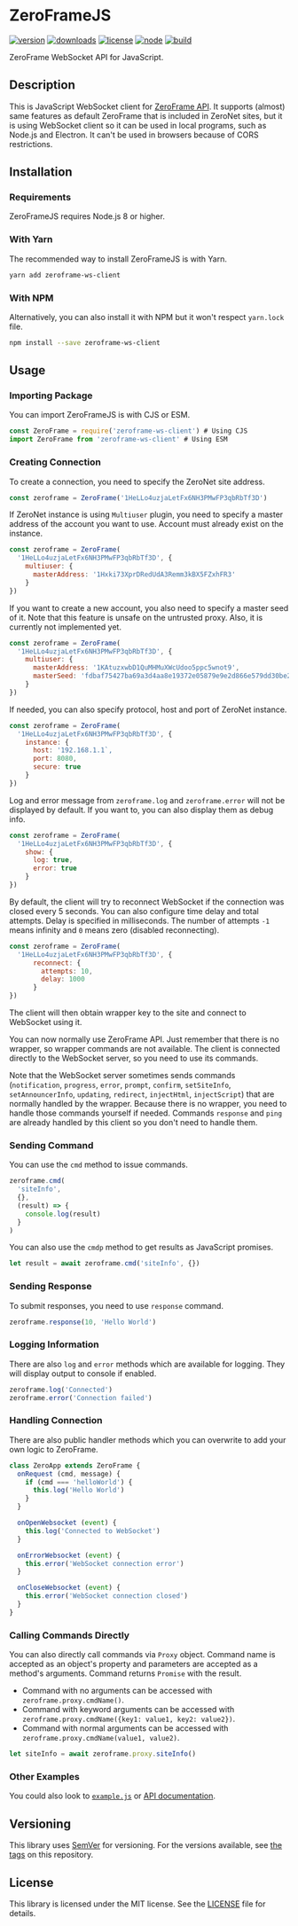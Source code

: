 ZeroFrameJS
===========

[![version][icon-version]][link-npm]
[![downloads][icon-downloads]][link-npm]
[![license][icon-license]][link-license]
[![node][icon-nodejs]][link-nodejs]
[![build][icon-travis]][link-travis]

ZeroFrame WebSocket API for JavaScript.

## Description

This is JavaScript WebSocket client for [ZeroFrame API][link-zeroframe]. It supports (almost) same features as default ZeroFrame that is included in ZeroNet sites, but it is using WebSocket client so it can be used in local programs, such as Node.js and Electron. It can't be used in browsers because of CORS restrictions.

## Installation

### Requirements

ZeroFrameJS requires Node.js 8 or higher.

### With Yarn

The recommended way to install ZeroFrameJS is with Yarn.

```bash
yarn add zeroframe-ws-client
```

### With NPM

Alternatively, you can also install it with NPM but it won't respect `yarn.lock` file.

```bash
npm install --save zeroframe-ws-client
```

## Usage

### Importing Package

You can import ZeroFrameJS is with CJS or ESM.

```js
const ZeroFrame = require('zeroframe-ws-client') # Using CJS
import ZeroFrame from 'zeroframe-ws-client' # Using ESM
```

### Creating Connection

To create a connection, you need to specify the ZeroNet site address.

```js
const zeroframe = ZeroFrame('1HeLLo4uzjaLetFx6NH3PMwFP3qbRbTf3D')
```

If ZeroNet instance is using `Multiuser` plugin, you need to specify a master address of the account you want to use. Account must already exist on the instance.

```js
const zeroframe = ZeroFrame(
  '1HeLLo4uzjaLetFx6NH3PMwFP3qbRbTf3D', {
    multiuser: {
      masterAddress: '1Hxki73XprDRedUdA3Remm3kBX5FZxhFR3'
    }
})
```

If you want to create a new account, you also need to specify a master seed of it. Note that this feature is unsafe on the untrusted proxy. Also, it is currently not implemented yet.

```js
const zeroframe = ZeroFrame(
  '1HeLLo4uzjaLetFx6NH3PMwFP3qbRbTf3D', {
    multiuser: {
      masterAddress: '1KAtuzxwbD1QuMHMuXWcUdoo5ppc5wnot9',
      masterSeed: 'fdbaf75427ba69a3d4aa8e19372e05879e9e2d866e579dd30be25e6fab7e3fb2'
    }
})
```

If needed, you can also specify protocol, host and port of ZeroNet instance.

```js
const zeroframe = ZeroFrame(
  '1HeLLo4uzjaLetFx6NH3PMwFP3qbRbTf3D', {
    instance: {
      host: '192.168.1.1`,
      port: 8080,
      secure: true
    }
})
```

Log and error message from `zeroframe.log` and `zeroframe.error` will not be displayed by default. If you want to, you can also display them as debug info.

```js
const zeroframe = ZeroFrame(
  '1HeLLo4uzjaLetFx6NH3PMwFP3qbRbTf3D', {
    show: {
      log: true,
      error: true
    }
})
```

By default, the client will try to reconnect WebSocket if the connection was closed every 5 seconds. You can also configure time delay and total attempts. Delay is specified in milliseconds. The number of attempts `-1` means infinity and `0` means zero (disabled reconnecting).

```js
const zeroframe = ZeroFrame(
  '1HeLLo4uzjaLetFx6NH3PMwFP3qbRbTf3D', {
      reconnect: {
        attempts: 10,
        delay: 1000
      }
})
```

The client will then obtain wrapper key to the site and connect to WebSocket using it.

You can now normally use ZeroFrame API. Just remember that there is no wrapper, so wrapper commands are not available. The client is connected directly to the WebSocket server, so you need to use its commands.

Note that the WebSocket server sometimes sends commands (`notification`, `progress`, `error`, `prompt`, `confirm`, `setSiteInfo`, `setAnnouncerInfo`, `updating`, `redirect`, `injectHtml`, `injectScript`) that are normally handled by the wrapper. Because there is no wrapper, you need to handle those commands yourself if needed. Commands `response` and `ping` are already handled by this client so you don't need to handle them.

### Sending Command

You can use the `cmd` method to issue commands.

```js
zeroframe.cmd(
  'siteInfo',
  {},
  (result) => {
    console.log(result)
  }
)
```

You can also use the `cmdp` method to get results as JavaScript promises.

```js
let result = await zeroframe.cmd('siteInfo', {})
```

### Sending Response

To submit responses, you need to use `response` command.

```js
zeroframe.response(10, 'Hello World')
```

### Logging Information

There are also `log` and `error` methods which are available for logging. They will display output to console if enabled.

```js
zeroframe.log('Connected')
zeroframe.error('Connection failed')
```

### Handling Connection

There are also public handler methods which you can overwrite to add your own logic to ZeroFrame.

```js
class ZeroApp extends ZeroFrame {
  onRequest (cmd, message) {
    if (cmd === 'helloWorld') {
      this.log('Hello World')
    }
  }

  onOpenWebsocket (event) {
    this.log('Connected to WebSocket')
  }

  onErrorWebsocket (event) {
    this.error('WebSocket connection error')
  }

  onCloseWebsocket (event) {
    this.error('WebSocket connection closed')
  }
}
```

### Calling Commands Directly

You can also directly call commands via `Proxy` object. Command name is accepted as an object's property and parameters are accepted as a method's arguments. Command returns `Promise` with the result.

 * Command with no arguments can be accessed with `zeroframe.proxy.cmdName()`.
 * Command with keyword arguments can be accessed with `zeroframe.proxy.cmdName({key1: value1, key2: value2})`.
 * Command with normal arguments can be accessed with `zeroframe.proxy.cmdName(value1, value2)`.

```js
let siteInfo = await zeroframe.proxy.siteInfo()
```

### Other Examples

You could also look to [`example.js`][link-example] or [API documentation][link-documentation].

## Versioning

This library uses [SemVer][link-semver] for versioning. For the versions available, see [the tags][link-tags] on this repository.

## License

This library is licensed under the MIT license. See the [LICENSE][link-license-file] file for details.


[icon-version]: https://img.shields.io/npm/v/zeroframe-ws-client.svg?style=flat-square&label=version
[icon-downloads]: https://img.shields.io/npm/dt/zeroframe-ws-client.svg?style=flat-square&label=downloads
[icon-license]: https://img.shields.io/npm/l/zeroframe-ws-client.svg?style=flat-square&label=license
[icon-nodejs]: https://img.shields.io/node/v/zeroframe-ws-client?style=flat-square&label=node
[icon-travis]: https://img.shields.io/travis/com/filips123/ZeroFrameJS.svg?style=flat-square&labelbuild

[link-npm]: https://www.npmjs.com/package/zeroframe-ws-client/
[link-license]: https://choosealicense.com/licenses/mit/
[link-nodejs]: https://nodejs.org/
[link-travis]: https://travis-ci.com/filips123/ZeroFrameJS/
[link-semver]: https://semver.org/

[link-tags]: https://github.com/filips123/ZeroFrameJS/tags/
[link-license-file]: https://github.com/filips123/ZeroFrameJS/blob/master/LICENSE
[link-example]: https://github.com/filips123/ZeroFrameJS/blob/master/example.js
[link-documentation]: https://zeroframe.js.org/

[link-zeroframe]: https://zeronet.io/
